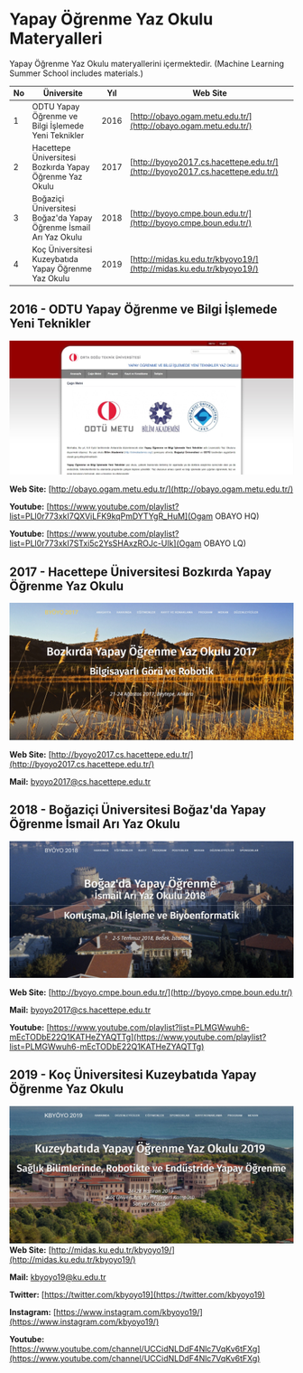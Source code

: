 # Yapay Öğrenme Yaz Okulu Materyalleri

Yapay Öğrenme Yaz Okulu materyallerini içermektedir. (Machine Learning Summer School includes materials.)

| No | Üniversite                                                        | Yıl  | Web Site                               |
|----|-------------------------------------------------------------------|------|----------------------------------------|
| 1  | ODTU Yapay Öğrenme ve Bilgi İşlemede Yeni Teknikler               | 2016 | [http://obayo.ogam.metu.edu.tr/](http://obayo.ogam.metu.edu.tr/)         |
| 2  | Hacettepe Üniversitesi Bozkırda Yapay Öğrenme Yaz Okulu           | 2017 | [http://byoyo2017.cs.hacettepe.edu.tr/](http://byoyo2017.cs.hacettepe.edu.tr/) |
| 3  | Boğaziçi Üniversitesi Boğaz'da Yapay Öğrenme İsmail Arı Yaz Okulu | 2018 | [http://byoyo.cmpe.boun.edu.tr/](http://byoyo.cmpe.boun.edu.tr/)         |
| 4  | Koç Üniversitesi Kuzeybatıda Yapay Öğrenme Yaz Okulu              | 2019 | [http://midas.ku.edu.tr/kbyoyo19/](http://midas.ku.edu.tr/kbyoyo19/)       |

## 2016 - ODTU Yapay Öğrenme ve Bilgi İşlemede Yeni Teknikler
![](./Others/2016-ODTUYOBIYTYO.jpg)

**Web Site:** [http://obayo.ogam.metu.edu.tr/](http://obayo.ogam.metu.edu.tr/)

**Youtube:** [https://www.youtube.com/playlist?list=PLl0r773xkI7QXViLFK9kqPmDYTYgR_HuM](Ogam OBAYO HQ)

**Youtube:** [https://www.youtube.com/playlist?list=PLl0r773xkI7STxi5c2YsSHAxzROJc-Ulk](Ogam OBAYO LQ)


## 2017 - Hacettepe Üniversitesi Bozkırda Yapay Öğrenme Yaz Okulu
![](./Others/2017-HUBYOYO.jpg)

**Web Site:**  [http://byoyo2017.cs.hacettepe.edu.tr/](http://byoyo2017.cs.hacettepe.edu.tr/)

**Mail:** byoyo2017@cs.hacettepe.edu.tr

## 2018 - Boğaziçi Üniversitesi Boğaz'da Yapay Öğrenme İsmail Arı Yaz Okulu

![](./Others/2018-BOBYOYO.jpg)

**Web Site:** [http://byoyo.cmpe.boun.edu.tr/](http://byoyo.cmpe.boun.edu.tr/)

**Mail:** byoyo2017@cs.hacettepe.edu.tr

**Youtube:** [https://www.youtube.com/playlist?list=PLMGWwuh6-mEcTODbE22Q1KATHeZYAQTTg](https://www.youtube.com/playlist?list=PLMGWwuh6-mEcTODbE22Q1KATHeZYAQTTg)

## 2019 - Koç Üniversitesi Kuzeybatıda Yapay Öğrenme Yaz Okulu
![](./Others/2019-KUKBYOYO2019.jpg)
**Web Site:**  [http://midas.ku.edu.tr/kbyoyo19/](http://midas.ku.edu.tr/kbyoyo19/)

**Mail:** kbyoyo19@ku.edu.tr

**Twitter:**  [https://twitter.com/kbyoyo19](https://twitter.com/kbyoyo19)

**Instagram:**  [https://www.instagram.com/kbyoyo19/](https://www.instagram.com/kbyoyo19/)

**Youtube:**  [https://www.youtube.com/channel/UCCidNLDdF4Nlc7VqKv6tFXg](https://www.youtube.com/channel/UCCidNLDdF4Nlc7VqKv6tFXg)
